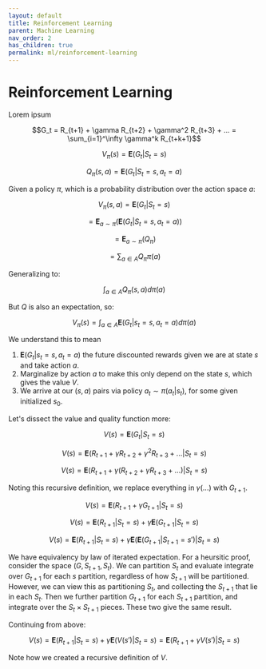 ```yaml
---
layout: default
title: Reinforcement Learning
parent: Machine Learning
nav_order: 2
has_children: true
permalink: ml/reinforcement-learning
---
```


# Reinforcement Learning

Lorem ipsum

$$G_t = R_{t+1} + \gamma R_{t+2} + \gamma^2 R_{t+3} + ... = \sum_{i=1}^\infty \gamma^k R_{t+k+1}$$

$$V_{\pi}(s) = \mathbf{E}(G_t \vert  S_t=s)$$

$$Q_{\pi}(s,a) = \mathbf{E}(G_t \vert  S_t = s, a_t=a)$$

Given a policy $\pi$, which is a probability distribution over the action space $a$:

$$V_{\pi}(s,a) = \mathbf{E}(G_t \vert S_t=s)$$

$$= \mathbf{E}_{a\sim \pi}(\mathbf{E}(G_t \vert S_t=s,a_t=a))$$

$$= \mathbf{E}_{a\sim \pi}(Q_{\pi})$$

$$= \sum_{a\in A} Q_{\pi} \pi(a)$$

Generalizing to:

$$\int_{a\in A} Q_{\pi}(s,a) d\pi(a)$$

But $Q$ is also an expectation, so:

$$V_{\pi}(s) = \int_{a\in A} \mathbf{E}(G_t\vert s_t=s, a_t=a) d\pi(a)$$

We understand this to mean 

1. $\mathbf{E}(G_t \vert s_t=s, a_t=a)$ the future discounted rewards given we are at state $s$ and take action $a$.
2. Marginalize by action $a$ to make this only depend on the state $s$, which gives the value $V$. 
3. We arrive at our $(s,a)$ pairs via policy $a_t \sim \pi(a_t\vert s_t)$, for some given initialized $s_0$.

Let's dissect the value and quality function more:

$$V(s) = \mathbf{E}(G_t \vert  S_t=s)$$

$$V(s) = \mathbf{E}(R_{t+1} + \gamma R_{t+2} + \gamma^2 R_{t+3} + ... \vert  S_t=s)$$

$$V(s) = \mathbf{E}(R_{t+1} + \gamma(R_{t+2} + \gamma R_{t+3} + ...) \vert  S_t=s)$$

Noting this recursive definition, we replace everything in $\gamma(...)$ with $G_{t+1}$.

$$V(s) = \mathbf{E}(R_{t+1} + \gamma G_{t+1}\vert S_t=s)$$

$$V(s) = \mathbf{E}(R_{t+1} \vert  S_t=s) + \gamma \mathbf{E}(G_{t+1} \vert  S_t=s)$$

$$V(s) = \mathbf{E}(R_{t+1} \vert  S_t=s) + \gamma \mathbf{E}(\mathbf{E}(G_{t+1}|S_{t+1} = s') \vert  S_t=s)$$

We have equivalency by law of iterated expectation. For a heursitic proof, consider the space $(G, S_{t+1}, S_t)$. We can partition $S_t$ and evaluate integrate over $G_{t+1}$ for each $s$ partition, regardless of how $S_{t+1}$ will be partitioned. However, we can view this as partitioning $S_t$, and collecting the $S_{t+1}$ that lie in each $S_t$. Then we further partition $G_{t+1}$ for each $S_{t+1}$ partition, and integrate over the $S_t \times S_{t+1}$ pieces. These two give the same result. 

Continuing from above:

$$V(s) = \mathbf{E}(R_{t+1} \vert  S_t=s) + \gamma \mathbf{E}(V(s') \vert  S_t=s) = \mathbf{E}(R_{t+1} + \gamma V(s')\vert S_t=s)$$

Note how we created a recursive definition of $V$.